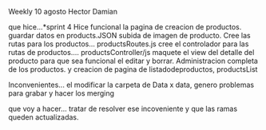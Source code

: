 Weekly 10 agosto
Hector Damian

que hice...*sprint 4
Hice funcional la pagina de creacion de productos.
guardar datos en products.JSON
subida de imagen de producto.
Cree las rutas para los productos... productsRoutes.js
cree el controlador para las rutas de productos.... productsController/js
maquete el view del detalle del producto para que sea funcional el editar y borrar.
Administracion completa de los productos.
y creacion de pagina de listadodeproductos,  productsList

Inconvenientes...
el modificar la carpeta de Data x data, genero problemas para grabar
y hacer los merging

que voy a hacer...
tratar de resolver ese incoveniente y que las ramas queden actualizadas.
